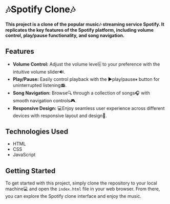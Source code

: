 # 🎶Spotify Clone🎶

#### This project is a clone of the popular music🎶 streaming service Spotify. It replicates the key features of the Spotify platform, including volume control, play/pause functionality, and song navigation.

## Features

- **Volume Control:** Adjust the volume level🎚 to your preference with the intuitive volume slider🔊.
- **Play/Pause:** Easily control playback with the ▶play/pause⏸ button for uninterrupted listening📻.
- **Song Navigation:** Browse🔍 through a collection of songs🎧 with smooth navigation controls🎮.
- **Responsive Design:** 💻Enjoy seamless user experience across different devices with responsive layout and design📱.
## Technologies Used

- HTML
- CSS
- JavaScript

## Getting Started

To get started with this project, simply clone the repository to your local machine💻 and open the `index.html` file in your web browser. From there, you can explore the Spotify clone interface and enjoy the music.
